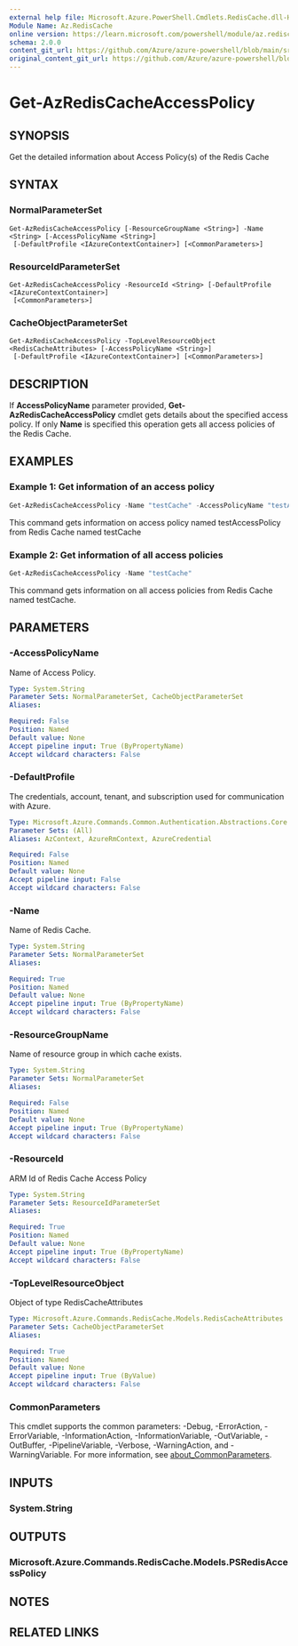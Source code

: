 ```yaml
---
external help file: Microsoft.Azure.PowerShell.Cmdlets.RedisCache.dll-Help.xml
Module Name: Az.RedisCache
online version: https://learn.microsoft.com/powershell/module/az.rediscache/get-azrediscacheaccesspolicy
schema: 2.0.0
content_git_url: https://github.com/Azure/azure-powershell/blob/main/src/RedisCache/RedisCache/help/Get-AzRedisCacheAccessPolicy.md
original_content_git_url: https://github.com/Azure/azure-powershell/blob/main/src/RedisCache/RedisCache/help/Get-AzRedisCacheAccessPolicy.md
---
```


# Get-AzRedisCacheAccessPolicy

## SYNOPSIS
Get the detailed information about Access Policy(s) of the Redis Cache

## SYNTAX

### NormalParameterSet
```
Get-AzRedisCacheAccessPolicy [-ResourceGroupName <String>] -Name <String> [-AccessPolicyName <String>]
 [-DefaultProfile <IAzureContextContainer>] [<CommonParameters>]
```

### ResourceIdParameterSet
```
Get-AzRedisCacheAccessPolicy -ResourceId <String> [-DefaultProfile <IAzureContextContainer>]
 [<CommonParameters>]
```

### CacheObjectParameterSet
```
Get-AzRedisCacheAccessPolicy -TopLevelResourceObject <RedisCacheAttributes> [-AccessPolicyName <String>]
 [-DefaultProfile <IAzureContextContainer>] [<CommonParameters>]
```

## DESCRIPTION
If **AccessPolicyName** parameter provided, **Get-AzRedisCacheAccessPolicy** cmdlet gets details about the specified access policy. If only **Name** is specified this operation gets all access policies of the Redis Cache.

## EXAMPLES

### Example 1: Get information of an access policy
```powershell
Get-AzRedisCacheAccessPolicy -Name "testCache" -AccessPolicyName "testAccessPolicy"
```

This command gets information on access policy named testAccessPolicy from Redis Cache named testCache

### Example 2: Get information of all access policies
```powershell
Get-AzRedisCacheAccessPolicy -Name "testCache"
```

This command gets information on all access policies from Redis Cache named testCache.

## PARAMETERS

### -AccessPolicyName
Name of Access Policy.

```yaml
Type: System.String
Parameter Sets: NormalParameterSet, CacheObjectParameterSet
Aliases:

Required: False
Position: Named
Default value: None
Accept pipeline input: True (ByPropertyName)
Accept wildcard characters: False
```

### -DefaultProfile
The credentials, account, tenant, and subscription used for communication with Azure.

```yaml
Type: Microsoft.Azure.Commands.Common.Authentication.Abstractions.Core.IAzureContextContainer
Parameter Sets: (All)
Aliases: AzContext, AzureRmContext, AzureCredential

Required: False
Position: Named
Default value: None
Accept pipeline input: False
Accept wildcard characters: False
```

### -Name
Name of Redis Cache.

```yaml
Type: System.String
Parameter Sets: NormalParameterSet
Aliases:

Required: True
Position: Named
Default value: None
Accept pipeline input: True (ByPropertyName)
Accept wildcard characters: False
```

### -ResourceGroupName
Name of resource group in which cache exists.

```yaml
Type: System.String
Parameter Sets: NormalParameterSet
Aliases:

Required: False
Position: Named
Default value: None
Accept pipeline input: True (ByPropertyName)
Accept wildcard characters: False
```

### -ResourceId
ARM Id of Redis Cache Access Policy

```yaml
Type: System.String
Parameter Sets: ResourceIdParameterSet
Aliases:

Required: True
Position: Named
Default value: None
Accept pipeline input: True (ByPropertyName)
Accept wildcard characters: False
```

### -TopLevelResourceObject
Object of type RedisCacheAttributes

```yaml
Type: Microsoft.Azure.Commands.RedisCache.Models.RedisCacheAttributes
Parameter Sets: CacheObjectParameterSet
Aliases:

Required: True
Position: Named
Default value: None
Accept pipeline input: True (ByValue)
Accept wildcard characters: False
```

### CommonParameters
This cmdlet supports the common parameters: -Debug, -ErrorAction, -ErrorVariable, -InformationAction, -InformationVariable, -OutVariable, -OutBuffer, -PipelineVariable, -Verbose, -WarningAction, and -WarningVariable. For more information, see [about_CommonParameters](http://go.microsoft.com/fwlink/?LinkID=113216).

## INPUTS

### System.String

## OUTPUTS

### Microsoft.Azure.Commands.RedisCache.Models.PSRedisAccessPolicy

## NOTES

## RELATED LINKS
